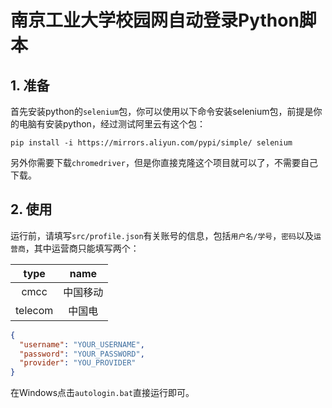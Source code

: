# 南京工业大学校园网自动登录Python脚本

## 1. 准备

首先安装python的`selenium`包，你可以使用以下命令安装selenium包，前提是你的电脑有安装python，经过测试阿里云有这个包：

```shell
pip install -i https://mirrors.aliyun.com/pypi/simple/ selenium
```

另外你需要下载`chromedriver`，但是你直接克隆这个项目就可以了，不需要自己下载。

## 2. 使用

运行前，请填写`src/profile.json`有关账号的信息，包括`用户名/学号`，`密码`以及`运营商`，其中运营商只能填写两个：

|  type   |   name   |
| :-----: | :------: |
|  cmcc   | 中国移动 |
| telecom |  中国电  |

```json
{
  "username": "YOUR_USERNAME",
  "password": "YOUR_PASSWORD",
  "provider": "YOU_PROVIDER"
}
```

在Windows点击`autologin.bat`直接运行即可。
